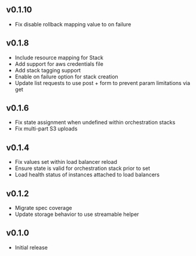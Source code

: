 ## v0.1.10
* Fix disable rollback mapping value to on failure

## v0.1.8
* Include resource mapping for Stack
* Add support for aws credentials file
* Add stack tagging support
* Enable on failure option for stack creation
* Update list requests to use post + form to prevent param limitations via get

## v0.1.6
* Fix state assignment when undefined within orchestration stacks
* Fix multi-part S3 uploads

## v0.1.4
* Fix values set within load balancer reload
* Ensure state is valid for orchestration stack prior to set
* Load health status of instances attached to load balancers

## v0.1.2
* Migrate spec coverage
* Update storage behavior to use streamable helper

## v0.1.0
* Initial release
